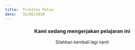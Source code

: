 ```yaml
---
title:  Trinitas Palsu
date:   31/05/2018
---
```


### <center>Kami sedang mengerjakan pelajaran ini</center>
<center>Silahkan kembali lagi nanti</center>